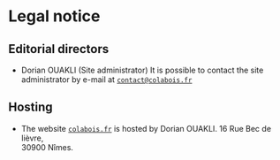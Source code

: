 # Legal notice

## Editorial directors

- Dorian OUAKLI (Site administrator)
    It is possible to contact the site administrator by e-mail at [`contact@colabois.fr`](mailto:contact@colabois.fr)

## Hosting

- The website [`colabois.fr`](https://colabois.fr) is hosted by Dorian OUAKLI.
    16 Rue Bec de lièvre,  
    30900 Nîmes.
